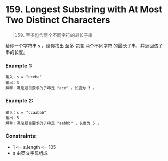 # 159. Longest Substring with At Most Two Distinct Characters

> 159. 至多包含两个不同字符的最长子串

给你一个字符串 s ，请你找出 至多 包含 两个不同字符 的最长子串，并返回该子串的长度。

### Example 1:

```
输入：s = "eceba"
输出：3
解释：满足题目要求的子串是 "ece" ，长度为 3 。

```

### Example 2:

```
输入：s = "ccaabbb"
输出：5
解释：满足题目要求的子串是 "aabbb" ，长度为 5 。

```

### Constraints:

* 1 <= s.length <= 105
* s 由英文字母组成